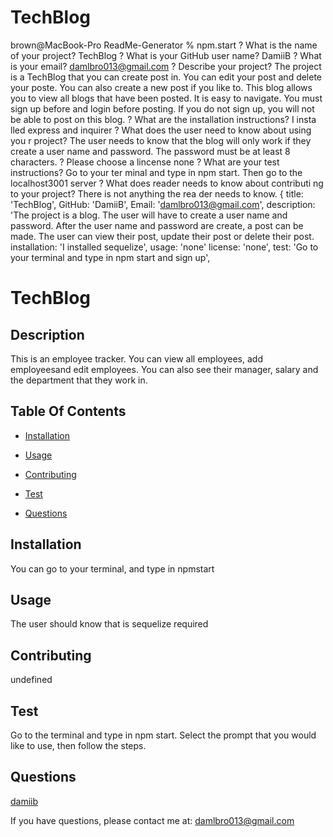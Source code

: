 # TechBlog

brown@MacBook-Pro ReadMe-Generator % npm.start
? What is the name of your project? TechBlog
? What is your GitHub user name? DamiiB
? What is your email? damlbro013@gmail.com
? Describe your project? The project is a TechBlog that you can create post in.  You can edit your post and delete your poste.  You can also create a new post if you like to.  This blog allows you to view all blogs that have been posted. It is easy to navigate.  You must sign up before and login before posting.  If you do not sign up, you will not be able to post on this blog.
? What are the installation instructions? I insta
lled express and inquirer
? What does the user need to know about using you
r project? The user needs to know that the blog will only work if they create a user name and password.  The password must be at least 8 characters.
? Please choose a lincense none
? What are your test instructions? Go to your ter
minal and type in npm start.  Then go to the localhost3001 server
? What does reader needs to know about contributi
ng to your project? There is not anything the rea
der needs to know.
{
  title: 'TechBlog',
  GitHub: 'DamiiB',
  Email: 'damlbro013@gmail.com',
  description: 'The project is a blog.  The user will have to create a user name and password.  After the user name and password are create, a post can be made.  The user can view their post, update their post or delete their post.
  installation: 'I installed sequelize',
  usage: 'none'
  license: 'none',
  test: 'Go to your terminal and type in npm start and sign up',
# TechBlog

  ## Description

  This is an employee tracker.  You can view all employees, add employeesand edit employees.  You can also see their manager, salary and the department that they work in.

  ## Table Of Contents

  * [Installation](#installation)

  * [Usage](#usage)

  

  * [Contributing](#contributing)

  * [Test](#test)

  * [Questions](#questions)

  ## Installation

  You can go to your terminal, and type in npmstart
  ## Usage

  The user should know that  is sequelize required

  

  ## Contributing

  undefined

  ## Test

  Go to the terminal and type in npm start.  Select the prompt that you would like to use, then follow the steps.

  ## Questions

  [damiib](https://github.com/damiib)

If you have questions, please contact me at: damlbro013@gmail.com